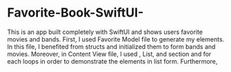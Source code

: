 # Favorite-Book-SwiftUI-
This is an app built completely with SwiftUI and shows users favorite movies and bands. First, I used Favorite Model file to generate my elements. In this file, I benefited from structs and initialized them to form bands and movies. Moreover, in Content View file, I used , List, and section and for each loops in order to demonstrate the elements in list form. Furthermore, 
